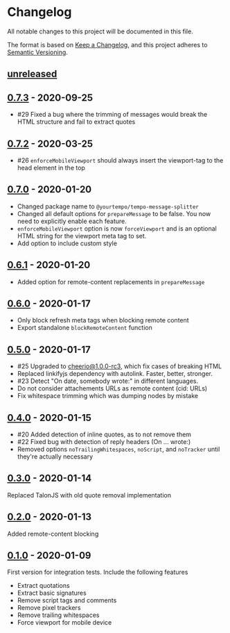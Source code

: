 # Changelog

All notable changes to this project will be documented in this file.

The format is based on [Keep a Changelog](https://keepachangelog.com/en/1.0.0/),
and this project adheres to [Semantic Versioning](https://semver.org/spec/v2.0.0.html).

## [unreleased]

## [0.7.3] - 2020-09-25

-   #29 Fixed a bug where the trimming of messages would break the HTML structure and fail to extract quotes


## [0.7.2] - 2020-03-25

-   #26 `enforceMobileViewport` should always insert the viewport-tag to the head element in the top

## [0.7.0] - 2020-01-20

-   Changed package name to `@yourtempo/tempo-message-splitter`
-   Changed all default options for `prepareMessage` to be false. You now need to explicitly enable each feature.
-   `enforceMobileViewport` option is now `forceViewport` and is an optional HTML string for the viewport meta tag to set.
-   Add option to include custom style

## [0.6.1] - 2020-01-20

-   Added option for remote-content replacements in `prepareMessage`

## [0.6.0] - 2020-01-17

-   Only block refresh meta tags when blocking remote content
-   Export standalone `blockRemoteContent` function

## [0.5.0] - 2020-01-17

-   #25 Upgraded to cheerio@1.0.0-rc3, which fix cases of breaking HTML
-   Replaced linkifyjs dependency with autolink. Faster, better, stronger.
-   #23 Detect "On date, somebody wrote:" in different languages.
-   Do not consider attachements URLs as remote content (cid: URLs)
-   Fix whitespace trimming which was dumping nodes by mistake

## [0.4.0] - 2020-01-15

-   #20 Added detection of inline quotes, as to not remove them
-   #22 Fixed bug with detection of reply headers (On ... wrote:)
-   Removed options `noTrailingWhitespaces`, `noScript`, and `noTracker` until they're actually necessary

## [0.3.0] - 2020-01-14

Replaced TalonJS with old quote removal implementation

## [0.2.0] - 2020-01-13

Added remote-content blocking

## [0.1.0] - 2020-01-09

First version for integration tests. Include the following features

-   Extract quotations
-   Extract basic signatures
-   Remove script tags and comments
-   Remove pixel trackers
-   Remove trailing whitespaces
-   Force viewport for mobile device

[unreleased]: https://github.com/yourtempo/tempo-message-splitter/compare/v0.7.3...HEAD
[0.7.3]: https://github.com/yourtempo/tempo-message-splitter/releases/tag/v0.7.3
[0.7.2]: https://github.com/yourtempo/tempo-message-splitter/releases/tag/v0.7.2
[0.7.0]: https://github.com/yourtempo/tempo-message-splitter/releases/tag/v0.7.0
[0.6.1]: https://github.com/yourtempo/tempo-message-splitter/releases/tag/v0.6.1
[0.6.0]: https://github.com/yourtempo/tempo-message-splitter/releases/tag/v0.6.0
[0.5.0]: https://github.com/yourtempo/tempo-message-splitter/releases/tag/v0.5.0
[0.4.0]: https://github.com/yourtempo/tempo-message-splitter/releases/tag/v0.4.0
[0.3.0]: https://github.com/yourtempo/tempo-message-splitter/releases/tag/v0.3.0
[0.2.0]: https://github.com/yourtempo/tempo-message-splitter/releases/tag/v0.2.0
[0.1.0]: https://github.com/yourtempo/tempo-message-splitter/releases/tag/v0.1.0
